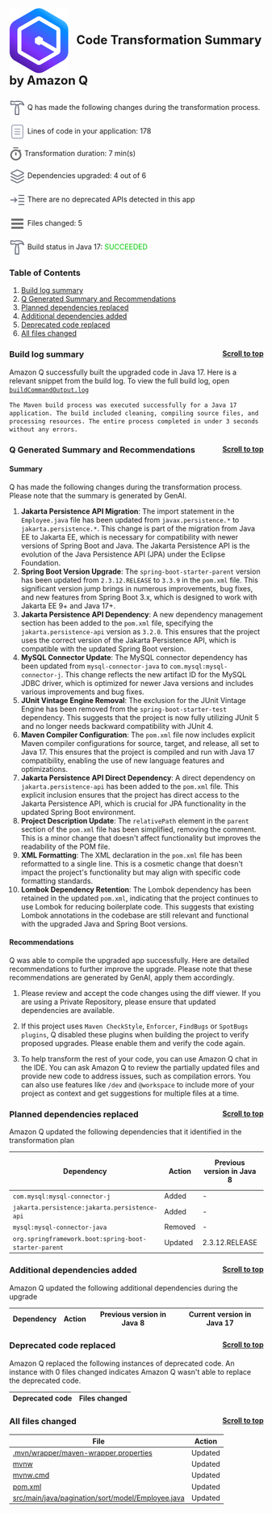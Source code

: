 <a id="top"></a>

<p style="font-size: 24px;"><img src="./qct-icons/transform-logo.svg" style="margin-right: 15px; vertical-align: middle;"></img><b>Code Transformation Summary by Amazon Q </b></p>
<p><img src="./qct-icons/transform-build-dark.svg" style="margin-bottom: 1px; vertical-align: middle;"></img> Q has made the following changes during the transformation process. <p>
<p><img src="./qct-icons/transform-variables-dark.svg" style="margin-bottom: 1px; vertical-align: middle;"></img> Lines of code in your application: 178 <p>
<p><img src="./qct-icons/transform-clock-dark.svg" style="margin-bottom: 1px; vertical-align: middle;"></img> Transformation duration: 7 min(s) <p>
<p><img src="./qct-icons/transform-dependencies-dark.svg" style="margin-bottom: 1px; vertical-align: middle;"></img> Dependencies upgraded: 4 out of 6 <p>
<p><img src="./qct-icons/transform-smartStepInto-dark.svg" style="margin-bottom: 1px; vertical-align: middle;"></img> There are no deprecated APIs detected in this app <p>
<p><img src="./qct-icons/transform-listFiles-dark.svg" style="margin-bottom: 1px; vertical-align: middle;"></img> Files changed: 5 <p>
<p><img src="./qct-icons/transform-build-dark.svg" style="margin-bottom: 1px; vertical-align: middle;"></img> Build status in Java 17: <span style="color: #00CC00">SUCCEEDED</span> <p>

### Table of Contents

1. <a href="#build-log-summary">Build log summary</a> 
1. <a href="#q-generated-summary-and-recommendations">Q Generated Summary and Recommendations</a> 
1. <a href="#planned-dependencies-replaced">Planned dependencies replaced</a> 
1. <a href="#additional-dependencies-added">Additional dependencies added</a> 
1. <a href="#deprecated-code-replaced">Deprecated code replaced</a> 
1. <a href="#all-files-changed">All files changed</a> 


### Build log summary <a style="float:right; font-size: 14px;" href="#top">Scroll to top</a><a id="build-log-summary"></a>

Amazon Q successfully built the upgraded code in Java 17. Here is a relevant snippet from the build log. To view the full build log, open [`buildCommandOutput.log`](./buildCommandOutput.log)

```
The Maven build process was executed successfully for a Java 17 application. The build included cleaning, compiling source files, and processing resources. The entire process completed in under 3 seconds without any errors.
```


### Q Generated Summary and Recommendations <a style="float:right; font-size: 14px;" href="#top">Scroll to top</a><a id="q-generated-summary-and-recommendations"></a>


 #### Summary
 Q has made the following changes during the transformation process. Please note that the summary is generated by GenAI.
1. **Jakarta Persistence API Migration**: The import statement in the `Employee.java` file has been updated from `javax.persistence.*` to `jakarta.persistence.*`. This change is part of the migration from Java EE to Jakarta EE, which is necessary for compatibility with newer versions of Spring Boot and Java. The Jakarta Persistence API is the evolution of the Java Persistence API (JPA) under the Eclipse Foundation.
2. **Spring Boot Version Upgrade**: The `spring-boot-starter-parent` version has been updated from `2.3.12.RELEASE` to `3.3.9` in the `pom.xml` file. This significant version jump brings in numerous improvements, bug fixes, and new features from Spring Boot 3.x, which is designed to work with Jakarta EE 9+ and Java 17+.
3. **Jakarta Persistence API Dependency**: A new dependency management section has been added to the `pom.xml` file, specifying the `jakarta.persistence-api` version as `3.2.0`. This ensures that the project uses the correct version of the Jakarta Persistence API, which is compatible with the updated Spring Boot version.
4. **MySQL Connector Update**: The MySQL connector dependency has been updated from `mysql-connector-java` to `com.mysql:mysql-connector-j`. This change reflects the new artifact ID for the MySQL JDBC driver, which is optimized for newer Java versions and includes various improvements and bug fixes.
5. **JUnit Vintage Engine Removal**: The exclusion for the JUnit Vintage Engine has been removed from the `spring-boot-starter-test` dependency. This suggests that the project is now fully utilizing JUnit 5 and no longer needs backward compatibility with JUnit 4.
6. **Maven Compiler Configuration**: The `pom.xml` file now includes explicit Maven compiler configurations for source, target, and release, all set to Java 17. This ensures that the project is compiled and run with Java 17 compatibility, enabling the use of new language features and optimizations.
7. **Jakarta Persistence API Direct Dependency**: A direct dependency on `jakarta.persistence-api` has been added to the `pom.xml` file. This explicit inclusion ensures that the project has direct access to the Jakarta Persistence API, which is crucial for JPA functionality in the updated Spring Boot environment.
8. **Project Description Update**: The `relativePath` element in the `parent` section of the `pom.xml` file has been simplified, removing the comment. This is a minor change that doesn't affect functionality but improves the readability of the POM file.
9. **XML Formatting**: The XML declaration in the `pom.xml` file has been reformatted to a single line. This is a cosmetic change that doesn't impact the project's functionality but may align with specific code formatting standards.
10. **Lombok Dependency Retention**: The Lombok dependency has been retained in the updated `pom.xml`, indicating that the project continues to use Lombok for reducing boilerplate code. This suggests that existing Lombok annotations in the codebase are still relevant and functional with the upgraded Java and Spring Boot versions.

 #### Recommendations
 Q was able to compile the upgraded app successfully. Here are detailed recommendations to further improve the upgrade. Please note that these recommendations are generated by GenAI, apply them accordingly.
1. Please review and accept the code changes using the diff viewer. If you are using a Private Repository, please ensure that updated dependencies are available.
2. If this project uses `Maven CheckStyle`, `Enforcer`, `FindBugs` or `SpotBugs plugins`, Q disabled these plugins when building the project to verify proposed upgrades. Please enable them and verify the code again.

3. To help transform the rest of your code, you can use Amazon Q chat in the IDE. You can ask Amazon Q to review the partially updated files and provide new code to address issues, such as compilation errors. You can also use features like `/dev` and `@workspace` to include more of your project as context and get suggestions for multiple files at a time.



### Planned dependencies replaced <a style="float:right; font-size: 14px;" href="#top">Scroll to top</a><a id="planned-dependencies-replaced"></a>

Amazon Q updated the following dependencies that it identified in the transformation plan

| Dependency | Action | Previous version in Java 8 | Current version in Java 17 |
|--------------|--------|--------|--------|
| `com.mysql:mysql-connector-j` | Added | - | - |
| `jakarta.persistence:jakarta.persistence-api` | Added | - | 3.2.0 |
| `mysql:mysql-connector-java` | Removed | - | - |
| `org.springframework.boot:spring-boot-starter-parent` | Updated | 2.3.12.RELEASE | 3.3.9 |

### Additional dependencies added <a style="float:right; font-size: 14px;" href="#top">Scroll to top</a><a id="additional-dependencies-added"></a>

Amazon Q updated the following additional dependencies during the upgrade

| Dependency | Action | Previous version in Java 8 | Current version in Java 17 |
|--------------|--------|--------|--------|


### Deprecated code replaced <a style="float:right; font-size: 14px;" href="#top">Scroll to top</a><a id="deprecated-code-replaced"></a>

Amazon Q replaced the following instances of deprecated code. An instance with 0 files
changed indicates Amazon Q wasn't able to replace the deprecated code.

| Deprecated code | Files changed |
|----------------|----------------|


### All files changed <a style="float:right; font-size: 14px;" href="#top">Scroll to top</a><a id="all-files-changed"></a>

| File | Action |
|----------------|--------|
| [.mvn/wrapper/maven-wrapper.properties](../.mvn/wrapper/maven-wrapper.properties) | Updated |
| [mvnw](../mvnw) | Updated |
| [mvnw.cmd](../mvnw.cmd) | Updated |
| [pom.xml](../pom.xml) | Updated |
| [src/main/java/pagination/sort/model/Employee.java](../src/main/java/pagination/sort/model/Employee.java) | Updated |